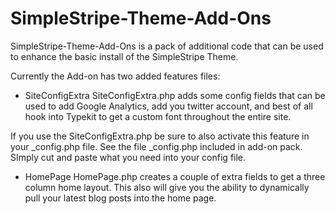 SimpleStripe-Theme-Add-Ons
==========================

SimpleStripe-Theme-Add-Ons is a pack of additional code that can be used to enhance the basic install of the SimpleStripe Theme.

Currently the Add-on has two added features files:

+ SiteConfigExtra
SiteConfigExtra.php adds some config fields that can be used to add Google Analytics, add you twitter account, and best of all hook into Typekit to get a custom font throughout the entire site.

If you use the SiteConfigExtra.php be sure to also activate this feature in your _config.php file. See the file _config.php included in add-on pack. SImply cut and paste what you need into your config file.

+ HomePage
HomePage.php creates a couple of extra fields to get a three column home layout. This also will give you the ability to dynamically pull your latest blog posts into the home page.
